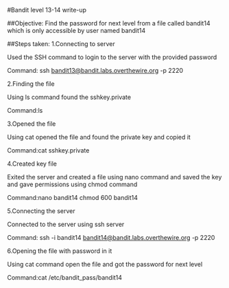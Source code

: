 #Bandit level 13-14 write-up

##Objective: Find the password for next level from a file called bandit14 which is only accessible by user named bandit14

##Steps taken: 1.Connecting to server

Used the SSH command to login to the server with the provided password

Command: ssh bandit13@bandit.labs.overthewire.org -p 2220

2.Finding the file

Using ls command found the sshkey.private

Command:ls

3.Opened the file

Using cat opened the file and found the private key and copied it

Command:cat sshkey.private

4.Created key file

Exited the server and created a file using nano command and saved the key and gave permissions using chmod command

Command:nano bandit14
chmod 600 bandit14

5.Connecting the server

Connected to the server using ssh server

Command: ssh -i bandit14 bandit14@bandit.labs.overthewire.org -p 2220

6.Opening the file with password in it

Using cat command open the file and got the password for next level

Command:cat /etc/bandit_pass/bandit14
